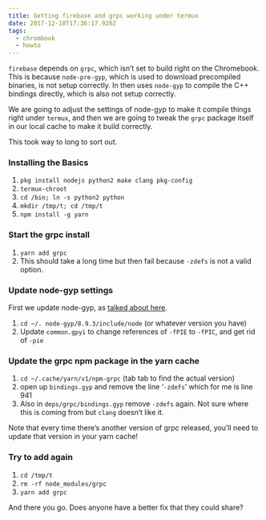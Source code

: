 ```yaml
---
title: Getting firebase and grpc working under termux
date: 2017-12-10T17:36:17.928Z
tags:
  - chrombook
  - howto
---
```


`firebase` depends on `grpc`, which isn’t set to build right on the Chromebook. This is because `node-pre-gyp`, which is used to download precompiled binaries, is not setup correctly. In then uses `node-gyp` to compile the C++ bindings directly, which is also not setup correctly.

We are going to adjust the settings of node-gyp to make it compile things right under `termux`, and then we are going to tweak the `grpc` package itself in our local cache to make it build correctly.

This took way to long to sort out.

### Installing the Basics

1. `pkg install nodejs python2 make clang pkg-config`
2. `termux-chroot`
3. `cd /bin; ln -s python2 python`
4. `mkdir /tmp/t; cd /tmp/t`
5. `npm install -g yarn`

### Start the grpc install

1. `yarn add grpc`
2. This should take a long time but then fail because `-zdefs` is not a valid option.

### Update node-gyp settings

First we update node-gyp, as [talked about here](http://blog.akehir.com/2017/05/building-node-sass-libsass-python.html "").

1. `cd ~/. node-gyp/8.9.3/include/node` (or whatever version you have)
2. Update `common.gpyi` to change references of `-fPIE` to `-fPIC`, and get rid of `-pie`

### Update the grpc npm package in the yarn cache

1. `cd ~/.cache/yarn/v1/npm-grpc` (tab tab to find the actual version)
2. open up `bindings.gyp` and remove the line ‘`-zdefs`’ which for me is line 941
3. Also in `deps/grpc/bindings.gyp` remove `-zdefs` again. Not sure where this is coming from but `clang` doesn’t like it.

Note that every time there’s another version of grpc released, you’ll need to update that version in your yarn cache!

### Try to add again

1. `cd /tmp/t`
2. `rm -rf node_modules/grpc`
3. `yarn add grpc`

And there you go. Does anyone have a better fix that they could share?

